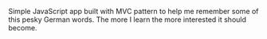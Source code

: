 Simple JavaScript app built with MVC pattern to help me remember some of this pesky German words. The more I learn the more interested it should become.
